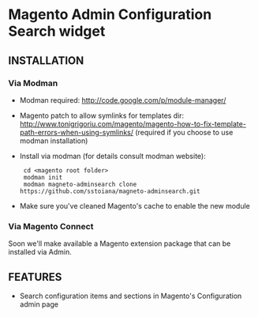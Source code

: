 # Magento Admin Configuration Search widget

## INSTALLATION 

### Via Modman
 - Modman required: <http://code.google.com/p/module-manager/>
 - Magento patch to allow symlinks for templates dir: <http://www.tonigrigoriu.com/magento/magento-how-to-fix-template-path-errors-when-using-symlinks/> (required if you choose to use modman installation)
 - Install via modman (for details consult modman website):

        cd <magento root folder>
        modman init
        modman magneto-adminsearch clone https://github.com/sstoiana/magneto-adminsearch.git

 - Make sure you've cleaned Magento's cache to enable the new module

### Via Magento Connect
Soon we'll make available a Magento extension package that can be installed via Admin.

## FEATURES 

 - Search configuration items and sections in Magento's Configuration admin page



